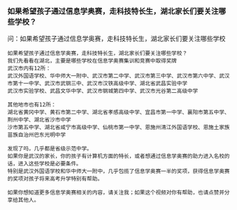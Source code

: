 ### **如果希望孩子通过信息学奥赛，走科技特长生，湖北家长们要关注哪些学校？**

问：如果希望孩子通过信息学奥赛，走科技特长生，湖北家长们要关注哪些学校

```
如果希望孩子通过信息学奥赛，走科技特长生，湖北家长们要关注哪些学校？
我们先看看在湖北，主要是哪些学校在信息学奥赛集训和竞赛中取得奖牌
武汉市内有12所：
武汉外国语学校、华中师大一附中、武汉市第二中学、武汉市第三中学、武汉市第六中学、武汉市第十一中学、武汉市武钢三中、武汉市汉铁高级中学、湖北省武昌实验中学
武汉市实验学校、武昌文华中学、武汉市钢城第四中学、武汉市光谷第二高级中学

其他地市也有12所：
湖北省黄冈中学、黄石市第二中学、湖北省孝感高级中学、宜昌市第一中学、襄阳市第五中学、荆州中学、湖北省沙市中学
沙市第五中学、湖北省咸宁市高级中学、仙桃市第一中学、恩施州清江外国语学校、恩施土家族苗族自治州巴东光明中学

发现了吗，几乎都是省级示范中学。
如果你是武汉的家长，你的孩子有计算机方面的特长，或者想通过信息学奥赛的助力进入名校的话，进入这些学校是必要条件。
特别是武汉外国语学校和华中师大一附中，几乎包揽了信息学奥赛一半的奖项，获得信息学奥赛的奖项对孩子将来高考升学特别有帮助。

如果你想知道更多信息学奥赛相关的内容，请关注我；如果这个视频对你有帮助，也请点赞并分享给其他人。
```



